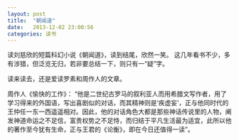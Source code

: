```yaml
---
layout: post
title:  "朝闻道"
date:   2013-12-02 23:00:56
categories: 读书 
---
```

读刘慈欣的短篇科幻小说《朝闻道》，读到结尾，欣然一笑。
这几年看书不少，多有涉猎，但泛览无归，若非要总结一下，则只有一“疑”字。

读来读去，还是爱读罗素和周作人的文章。

周作人《愉快的工作》：
“他是二世纪古罗马的叙利亚人而用希腊文写作者，用了学习得来的外国语，写出喜剧似的对话，而其精神则是‘疾虚妄’，正与他同时代的王仲任一东一西遥遥相对。因此，他的对话角色大都是那些神话传说里的人物，阐发神道命运之不足信，富贵权势之不足恃，而归结于平凡生活最为适宜，此所以他的著作至今犹有生命，正与王君的《论衡》，即在今日还值得一读”。
